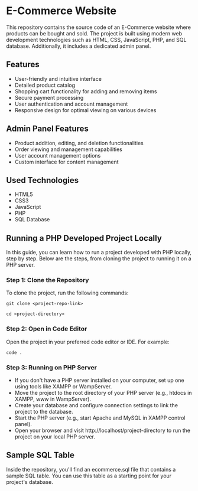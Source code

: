 # E-Commerce Website

This repository contains the source code of an E-Commerce website where products can be bought and sold. The project is built using modern web development technologies such as HTML, CSS, JavaScript, PHP, and SQL database. Additionally, it includes a dedicated admin panel.

## Features

- User-friendly and intuitive interface
- Detailed product catalog
- Shopping cart functionality for adding and removing items
- Secure payment processing
- User authentication and account management
- Responsive design for optimal viewing on various devices

## Admin Panel Features

- Product addition, editing, and deletion functionalities
- Order viewing and management capabilities
- User account management options
- Custom interface for content management

## Used Technologies

- HTML5
- CSS3
- JavaScript
- PHP
- SQL Database

## Running a PHP Developed Project Locally

In this guide, you can learn how to run a project developed with PHP locally, step by step. Below are the steps, from cloning the project to running it on a PHP server.

### Step 1: Clone the Repository

To clone the project, run the following commands:

```
git clone <project-repo-link>
```

```
cd <project-directory>
```

### Step 2: Open in Code Editor

Open the project in your preferred code editor or IDE. For example:

```
code .
```

### Step 3: Running on PHP Server

- If you don't have a PHP server installed on your computer, set up one using tools like XAMPP or WampServer.
- Move the project to the root directory of your PHP server (e.g., htdocs in XAMPP, www in WampServer).
- Create your database and configure connection settings to link the project to the database.
- Start the PHP server (e.g., start Apache and MySQL in XAMPP control panel).
- Open your browser and visit http://localhost/project-directory to run the project on your local PHP server.

## Sample SQL Table

Inside the repository, you'll find an ecommerce.sql file that contains a sample SQL table. You can use this table as a starting point for your project's database.

